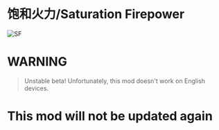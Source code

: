 # 饱和火力/Saturation Firepower
![SF](https://github.com/RA2EXE/Saturation-Firepower/assets/119042209/3a60e114-5c42-493c-af44-8f5bceb499aa)

# WARNING
>Unstable beta! 
Unfortunately, this mod doesn't work on English devices.
# This mod will not be updated again
